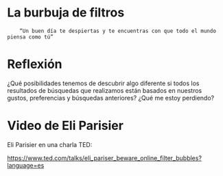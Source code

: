 # La burbuja de filtros

        “Un buen día te despiertas y te encuentras con que todo el mundo piensa como tú”

# Reflexión

¿Qué posibilidades tenemos de descubrir algo diferente si todos los resultados de búsquedas que realizamos están basados en nuestros gustos, preferencias y búsquedas anteriores?
¿Qué me estoy perdiendo?


# Video de Eli Parisier

Eli Parisier en una charla TED:

https://www.ted.com/talks/eli_pariser_beware_online_filter_bubbles?language=es